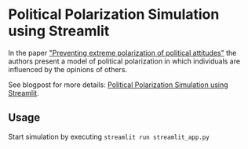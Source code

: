 # Political Polarization Simulation using Streamlit
In the paper ["Preventing extreme polarization of political attitudes"](https://www.pnas.org/content/118/50/e2102139118) the authors present a model of political polarization in which individuals are influenced by the opinions of others.

See blogpost for more details: [Political Polarization Simulation using Streamlit](). 

## Usage
Start simulation by executing ```streamlit run streamlit_app.py```